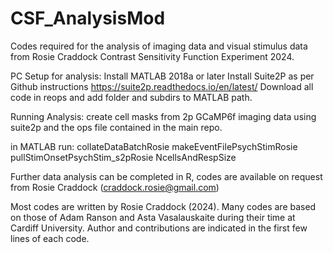 # CSF_AnalysisMod
Codes required for the analysis of imaging data and visual stimulus data from Rosie Craddock Contrast Sensitivity Function Experiment 2024.

PC Setup for analysis:
Install MATLAB 2018a or later 
Install Suite2P as per Github instructions https://suite2p.readthedocs.io/en/latest/
Download all code in reops and add folder and subdirs to MATLAB path. 

Running Analysis: 
create cell masks from 2p GCaMP6f imaging data using suite2p and the ops file contained in the main repo.

in MATLAB run: 
collateDataBatchRosie 
makeEventFilePsychStimRosie
pullStimOnsetPsychStim_s2pRosie
NcellsAndRespSize

Further data analysis can be completed in R, codes are available on request from Rosie Craddock (craddock.rosie@gmail.com)

Most codes are written by Rosie Craddock (2024). Many codes are based on those of Adam Ranson and Asta Vasalauskaite during their time at Cardiff University.
Author and contributions are indicated in the first few lines of each code.


